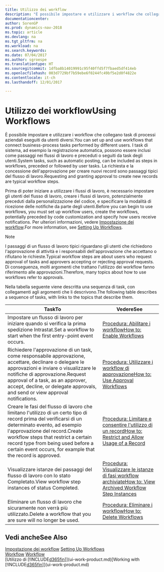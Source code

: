 ```yaml
---
title: Utilizzo dei workflow
description: "È possibile impostare e utilizzare i workflow che collegano task di processi aziendali eseguiti da utenti diversi. I task di sistema, ad esempio la registrazione automatica, possono essere inclusi come passaggi nei flussi di lavoro e preceduti o seguiti da task degli utenti. La richiesta e la concessione dell'approvazione per creare nuovi record sono passaggi tipici del workflow."
documentationcenter: 
author: SorenGP
ms.prod: dynamics-nav-2018
ms.topic: article
ms.devlang: na
ms.tgt_pltfrm: na
ms.workload: na
ms.search.keywords: 
ms.date: 07/04/2017
ms.author: sgroespe
ms.translationtype: HT
ms.sourcegitcommit: 1dfba8b14019991c95f40ffd5f7fbaed5df414eb
ms.openlocfilehash: 003d7729bf7b59ebe6f0244fc49bf5e2d0f4822e
ms.contentlocale: it-ch
ms.lasthandoff: 12/01/2017

---
```

# <a name="using-workflows"></a><span data-ttu-id="06be9-105">Utilizzo dei workflow</span><span class="sxs-lookup"><span data-stu-id="06be9-105">Using Workflows</span></span>
<span data-ttu-id="06be9-106">È possibile impostare e utilizzare i workflow che collegano task di processi aziendali eseguiti da utenti diversi.</span><span class="sxs-lookup"><span data-stu-id="06be9-106">You can set up and use workflows that connect business-process tasks performed by different users.</span></span> <span data-ttu-id="06be9-107">I task di sistema, ad esempio la registrazione automatica, possono essere inclusi come passaggi nei flussi di lavoro e preceduti o seguiti da task degli utenti.</span><span class="sxs-lookup"><span data-stu-id="06be9-107">System tasks, such as automatic posting, can be included as steps in workflows, preceded or followed by user tasks.</span></span> <span data-ttu-id="06be9-108">La richiesta e la concessione dell'approvazione per creare nuovi record sono passaggi tipici del flusso di lavoro.</span><span class="sxs-lookup"><span data-stu-id="06be9-108">Requesting and granting approval to create new records are typical workflow steps.</span></span>  

 <span data-ttu-id="06be9-109">Prima di poter iniziare a utilizzare i flussi di lavoro, è necessario impostare gli utenti del flusso di lavoro, creare i flussi di lavoro, potenzialmente preceduti dalla personalizzazione del codice, e specificare la modalità di ricezione delle notifiche da parte degli utenti.</span><span class="sxs-lookup"><span data-stu-id="06be9-109">Before you can begin to use workflows, you must set up workflow users, create the workflows, potentially preceded by code customization and specify how users receive notifications.</span></span> <span data-ttu-id="06be9-110">Per ulteriori informazioni, vedere [Impostazione dei workflow](across-set-up-workflows.md).</span><span class="sxs-lookup"><span data-stu-id="06be9-110">For more information, see [Setting Up Workflows](across-set-up-workflows.md).</span></span>  

> [!NOTE]  
>  <span data-ttu-id="06be9-111">I passaggi di un flusso di lavoro tipici riguardano gli utenti che richiedono l'approvazione di attività e i responsabili dell'approvazione che accettano o rifiutano le richieste.</span><span class="sxs-lookup"><span data-stu-id="06be9-111">Typical workflow steps are about users who request approval of tasks and approvers accepting or rejecting approval requests.</span></span> <span data-ttu-id="06be9-112">Di conseguenza, molti argomenti che trattano l'utilizzo dei workflow fanno riferimento alle approvazioni.</span><span class="sxs-lookup"><span data-stu-id="06be9-112">Therefore, many topics about how to use workflows refer to approvals.</span></span>  

 <span data-ttu-id="06be9-113">Nella tabella seguente viene descritta una sequenza di task, con collegamenti agli argomenti che li descrivono.</span><span class="sxs-lookup"><span data-stu-id="06be9-113">The following table describes a sequence of tasks, with links to the topics that describe them.</span></span>  

|<span data-ttu-id="06be9-114">**Task**</span><span class="sxs-lookup"><span data-stu-id="06be9-114">**To**</span></span>|<span data-ttu-id="06be9-115">**Vedere**</span><span class="sxs-lookup"><span data-stu-id="06be9-115">**See**</span></span>|  
|------------|-------------|  
|<span data-ttu-id="06be9-116">Impostare un flusso di lavoro per iniziare quando si verifica la prima spedizione Intrastat.</span><span class="sxs-lookup"><span data-stu-id="06be9-116">Set a workflow to start when the first entry-point event occurs.</span></span>|[<span data-ttu-id="06be9-117">Procedura: Abilitare i workflow</span><span class="sxs-lookup"><span data-stu-id="06be9-117">How to: Enable Workflows</span></span>](across-how-to-enable-workflows.md)|  
|<span data-ttu-id="06be9-118">Richiedere l'approvazione di un task, come responsabile approvazione, accettare, declinare o delegare le approvazioni e inviare o visualizzare le notifiche di approvazione.</span><span class="sxs-lookup"><span data-stu-id="06be9-118">Request approval of a task, as an approver, accept, decline, or delegate approvals, and send or view approval notifications.</span></span>|[<span data-ttu-id="06be9-119">Procedura: Utilizzare i workflow di approvazione</span><span class="sxs-lookup"><span data-stu-id="06be9-119">How to: Use Approval Workflows</span></span>](across-how-use-approval-workflows.md)|  
|<span data-ttu-id="06be9-120">Creare le fasi del flusso di lavoro che limitano l'utilizzo di un certo tipo di record prima del verificarsi di un determinato evento, ad esempio l'approvazione del record.</span><span class="sxs-lookup"><span data-stu-id="06be9-120">Create workflow steps that restrict a certain record type from being used before a certain event occurs, for example that the record is approved.</span></span>|[<span data-ttu-id="06be9-121">Procedura: Limitare e consentire l'utilizzo di un record</span><span class="sxs-lookup"><span data-stu-id="06be9-121">How to: Restrict and Allow Usage of a Record</span></span>](across-how-to-restrict-and-allow-usage-of-a-record.md)|  
|<span data-ttu-id="06be9-122">Visualizzare istanze dei passaggi del flusso di lavoro con lo stato Completato.</span><span class="sxs-lookup"><span data-stu-id="06be9-122">View workflow step instances of status Completed.</span></span>|[<span data-ttu-id="06be9-123">Procedura: Visualizzare le istanze di fasi workflow archiviate</span><span class="sxs-lookup"><span data-stu-id="06be9-123">How to: View Archived Workflow Step Instances</span></span>](across-how-to-view-archived-workflow-step-instances.md)|  
|<span data-ttu-id="06be9-124">Eliminare un flusso di lavoro che sicuramente non verrà più utilizzato.</span><span class="sxs-lookup"><span data-stu-id="06be9-124">Delete a workflow that you are sure will no longer be used.</span></span>|[<span data-ttu-id="06be9-125">Procedura: Eliminare i workflow</span><span class="sxs-lookup"><span data-stu-id="06be9-125">How to: Delete Workflows</span></span>](across-how-to-delete-workflows.md)|  

## <a name="see-also"></a><span data-ttu-id="06be9-126">Vedi anche</span><span class="sxs-lookup"><span data-stu-id="06be9-126">See Also</span></span>  
<span data-ttu-id="06be9-127">[Impostazione dei workflow](across-set-up-workflows.md) </span><span class="sxs-lookup"><span data-stu-id="06be9-127">[Setting Up Workflows](across-set-up-workflows.md) </span></span>  
<span data-ttu-id="06be9-128">[Workflow](across-workflow.md) </span><span class="sxs-lookup"><span data-stu-id="06be9-128">[Workflow](across-workflow.md) </span></span>  
<span data-ttu-id="06be9-129">[Utilizzo di [!INCLUDE[d365fin](includes/d365fin_md.md)]](ui-work-product.md)</span><span class="sxs-lookup"><span data-stu-id="06be9-129">[Working with [!INCLUDE[d365fin](includes/d365fin_md.md)]](ui-work-product.md)</span></span>

